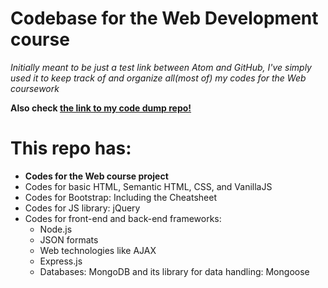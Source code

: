 # Codebase for the Web Development course

*Initially meant to be just a test link between Atom and GitHub, I've simply used it to keep track of and organize all(most of) my codes for the Web coursework*

**Also check [the link to my code dump repo!](https://github.com/has9h/code-dump)**

# This repo has:

* **Codes for the Web course project**
* Codes for basic HTML, Semantic HTML, CSS, and VanillaJS
* Codes for Bootstrap: Including the Cheatsheet
* Codes for JS library: jQuery
* Codes for front-end and back-end frameworks:
  * Node.js
  * JSON formats
  * Web technologies like AJAX
  * Express.js
  * Databases: MongoDB and its library for data handling: Mongoose
